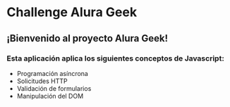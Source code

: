# Challenge Alura Geek

## ¡Bienvenido al proyecto Alura Geek!

### Esta aplicación aplica los siguientes conceptos de Javascript: 

- Programación asíncrona
- Solicitudes HTTP
- Validación de formularios
- Manipulación del DOM
